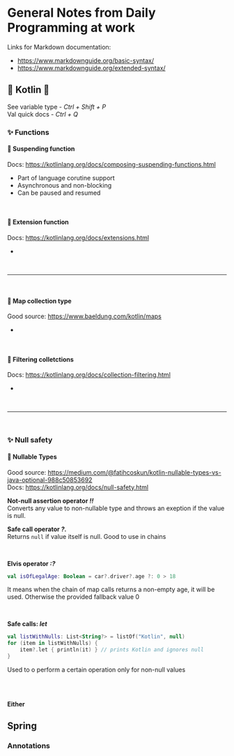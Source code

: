 # General Notes from Daily Programming at work

Links for Markdown documentation:
- https://www.markdownguide.org/basic-syntax/
- https://www.markdownguide.org/extended-syntax/


## 💜 Kotlin 💜

See variable type - *Ctrl + Shift + P*  
Val quick docs - *Ctrl + Q*

### ✨ Functions

#### 📑 Suspending function   
Docs: https://kotlinlang.org/docs/composing-suspending-functions.html

- Part of language corutine support
- Asynchronous and non-blocking
- Can be paused and resumed

<br/>

#### 📑 Extension function
Docs: https://kotlinlang.org/docs/extensions.html

- 

<br/>

---

<br/>

#### 📑 Map collection type
Good source: https://www.baeldung.com/kotlin/maps

- 

<br/>

#### 📑 Filtering colletctions
Docs: https://kotlinlang.org/docs/collection-filtering.html

- 

<br/>

---

<br/>

### ✨ Null safety 

#### 📑 Nullable Types  
Good source: https://medium.com/@fatihcoskun/kotlin-nullable-types-vs-java-optional-988c50853692  
Docs: https://kotlinlang.org/docs/null-safety.html

**Not-null assertion operator  *!!***  
Converts any value to non-nullable type and throws an exeption if the value is null.

**Safe call operator  *?.***  
Returns ```null``` if value itself is null. Good to use in chains

<br/>

**Elvis operator *:?***

```kotlin
val isOfLegalAge: Boolean = car?.driver?.age ?: 0 > 18
``` 

It means when the chain of map calls returns a non-empty age, it will be used. Otherwise the provided fallback value 0

<br/>

**Safe calls: *let***
```kotlin
val listWithNulls: List<String?> = listOf("Kotlin", null)
for (item in listWithNulls) {
    item?.let { println(it) } // prints Kotlin and ignores null
}
```

Used to o perform a certain operation only for non-null values

<br/><br/>

**Either**

## Spring

### Annotations


